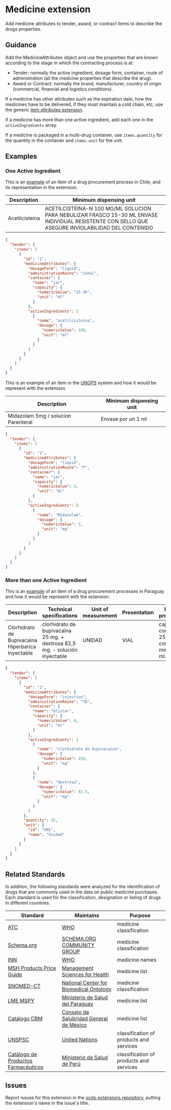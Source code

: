# Medicine extension

Add medicine attributes to tender, award, or contract items to describe the drugs properties. 

## Guidance

Add the MedicineAttributes object and use the properties that are known according to the stage in which the contracting process is at:

* Tender: normally the active ingredient, dosage form, container, route of administration (all the medicine properties that describe the drug).
* Award or Contract: normally the brand, manufacturer, country of origin (commercial, financial and logistics conditions).

If a medicine has other attributes such as the expiration date, how the medicines have to be delivered, if they must maintain a cold chain, etc, use the generic [item attributes extension](https://gitlab.com/dncp-opendata/ocds_item_attributes_extension).

If a medicine has more than one active ingredient, add each one in the `activeIngredients` array.

If a medicine is packaged in a multi-drug container, use `items.quantity` for the quantity in the container and `items.unit` for the unit.

## Examples

### One Active Ingredient

This is an [example](https://api.mercadopublico.cl/APISOCDS/ocds/tender/734-82-LP14) of an item of a drug procurement process in Chile, and its representation in the extension. 

| Description            | Minimum dispensing unit |
| -----------            |------------------------- |
| Acetilcisteina | ACETILCISTEINA-N 100 MG/ML SOLUCION PARA NEBULIZAR FRASCO 15-30 ML ENVASE INDIVIDUAL RESISTENTE CON SELLO QUE ASEGURE INVIOLABILIDAD DEL CONTENIDO |
```json
{
  "tender": {
    "items": [
      {
        "id": "1",
        "medicineAttributes": {
          "dosageForm": "liquid",
          "administrationRoute": "inhal",
          "container": {
            "name": "jar",
            "capacity": {
              "numericValue": "15-30",
              "unit": "ml"
            }
          },
          "activeIngredients": [
            {
              "name": "acetilcisteina",
              "dosage": {
                "numericValue": 100,
                "unit": "ml"
              }
            }
          ]
        }
      }
    ]
  }
}
```
This is an example of an item in the [UNOPS](https://datastudio.google.com/u/0/reporting/1lI9FpXAor0QmSmbZehZWmbrX4F-X1CLw/page/5UYMB?s=swplgxj_6no) system and how it would be represent with the extension.

| Description            | Minimum dispensing unit |
| -----------            |------------------------- |
| Midazolam 5mg / solucion Parenteral | Envase por un 1 ml |
```json
{
  "tender": {
    "items": [
      {
        "id": "1",
        "medicineAttributes": {
          "dosageForm": "liquid",
          "administrationRoute": "P",
          "container": {
            "name": "jar",
            "capacity": {
              "numericValue": 1,
              "unit": "ml"
            }
          },
          "activeIngredients": [
            {
              "name": "Midazolam",
              "dosage": {
                "numericValue": 5,
                "unit": "mg"
              }
            }
          ]
        }
      }
    ]
  }
}
```
### More than one Active Ingredient

This is an [example](https://www.contrataciones.gov.py/licitaciones/convocatoria/391507-adquisicion-medicamentos-hospital-clinicas-1.html#pliego) of an item of a drug procurement processes in Paraguay and how it would be represent with the extension.

| Description            | Technical specifications | Unit of measurement       |  Presentation         |  Delivery presentation |
| -----------            |------------------------- | -----------               |  -----------          | ----------------       |
| Clorhidrato de Bupivacaina Hiperbarica Inyectable     | clorhidrato de bupivacaina 25 mg. + dextrosa 82,5 mg. - solución inyectable | UNIDAD | VIAL | caja conteniendo 25 ampollas como minimo de ml. |
```json
{
  "tender": {
    "items": [
      {
        "id": "1",
        "medicineAttributes": {
          "dosageForm": "injection",
          "administrationRoute": "TD",
          "container": {
            "name": "blister",
            "capacity": {
              "numericValue": 4,
              "unit": "ml"
            }
          },
          "activeIngredients": [
            {
              "name": "clorhidrato de bupivacaina",
              "dosage": {
                "numericValue": 250,
                "unit": "mg"
              }
            },
            {
              "name": "dextrosa",
              "dosage": {
                "numericValue": 82.5,
                "unit": "mg"
              }
            }
          ]
        },
        "quantity": 25,
        "unit": {
          "id": "UNI",
          "name": "Unidad"
        }
      }
    ]
  }
}
```

## Related Standards

In addition, the following standards were analyzed for the identification of drugs that are commonly used in the data on public medicine purchases. 
Each standard is used for the classification, designation or listing of drugs in different countries.

| Standard        | Maintains       |  Purpose                        |
| -----------     | -----------    |  -----------                      |
| [ATC](https://www.whocc.no/atc_ddd_index/)   | [WHO](https://www.who.int/home)         | medicine classification|
| [Schema.org](https://schema.org/Drug)        | [SCHEMA.ORG COMMUNITY GROUP](https://www.w3.org/community/schemaorg/)         | medicine classification|
| [INN](https://www.who.int/teams/health-product-and-policy-standards/inn/)        | [WHO](https://www.who.int/home)         | medicine names|
| [MSH Products Price Guide](https://www.msh.org/resources/international-medical-products-price-guide)        | [Management Sciences for Health](https://www.msh.org/about-us)         | medicine list|
| [SNOMED-CT](https://bioportal.bioontology.org/ontologies/SNOMEDCT?p=classes&conceptid=410942007) | [National Center for Biomedical Ontology](https://ncbo.bioontology.org/about-ncbo) | medicine classification|
| [LME MSPY](https://www.mspbs.gov.py/dependencias/dggies/adjunto/db7bee-ListadodeMedicamentosEsenciales.pdf) | [Ministerio de Salud del Paraguay](https://www.mspbs.gov.py/index.php) | medicine list|
| [Catálogo CBM](http://www.csg.gob.mx/contenidos/priorizacion/cuadro-basico/med/catalogos.html)| [Consejo de Salubridad General de México](http://www.csg.gob.mx/index.html) | medicine list|
| [UNSPSC](https://ncbo.bioontology.org/about-ncbo) | [United Nations](https://www.un.org/en/) |classification of products and services|
| [Catálogo de Productos Farmacéuticos](http://observatorio.digemid.minsa.gob.pe/Precios/ProcesoL/Catalogo/CatalogoProductos.aspx)|[Ministerio de Salud de Perú](https://www.gob.pe/minsa/)| classification of products and services|

## Issues

Report issues for this extension 
in the [ocds-extensions repository](https://github.com/open-contracting/ocds-extensions/issues), 
putting the extension's name in the issue's title.
